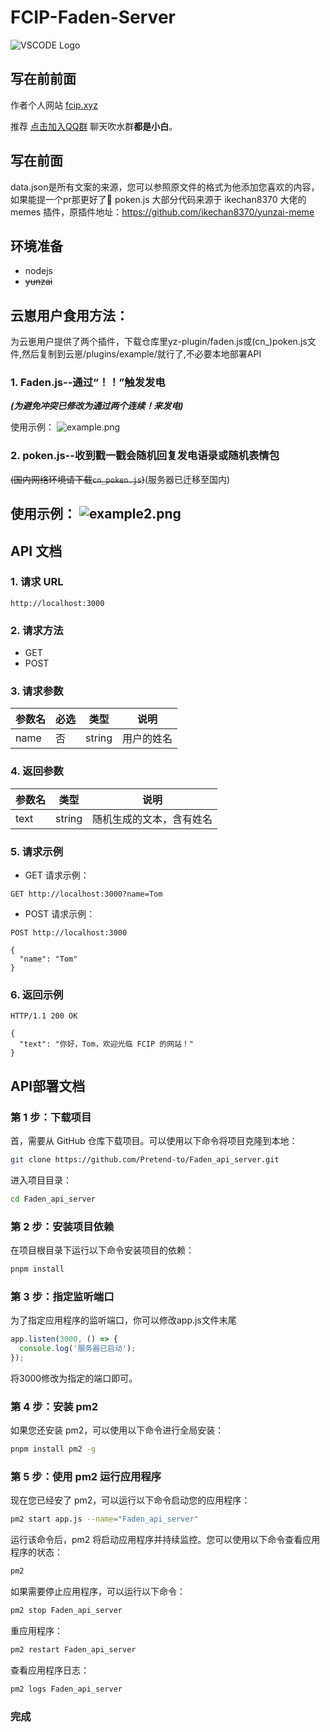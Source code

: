 # FCIP-Faden-Server

   ![VSCODE Logo](https://github.com/Pretend-to/Faden_api_server/blob/main/github/logo.gif?raw=true)

## 写在前前面

作者个人网站 [fcip.xyz](https://fcip.xyz)

推荐 [点击加入QQ群](http://qm.qq.com/cgi-bin/qm/qr?_wv=1027&k=BPVotGnSlCdy9AWXKSw4WlY6XjgJ2Z7O&authKey=4Obq%2FxNAuF7qL3z96uXMoV8KqxiSbtTCbEjYIer38ZW6%2F%2BERcJMTg90BhGRh2iQJ&noverify=0&group_code=798543340) 聊天吹水群**都是小白**。

## 写在前面
data.json是所有文案的来源，您可以参照原文件的格式为他添加您喜欢的内容，如果能提一个pr那更好了🤤
poken.js 大部分代码来源于 ikechan8370 大佬的 memes 插件，原插件地址：https://github.com/ikechan8370/yunzai-meme

## 环境准备
* nodejs
* ~~yunzai~~

## 云崽用户食用方法：

为云崽用户提供了两个插件，下载仓库里yz-plugin/faden.js或(cn_)poken.js文件,然后复制到云崽/plugins/example/就行了,不必要本地部署API


### 1. Faden.js--通过“！！”触发发电

***(为避免冲突已修改为通过两个连续！来发电)***

 使用示例：
![example.png](https://tucdn.wpon.cn/2023/08/05/e3998f3a82053.png)
### 2. poken.js--收到戳一戳会随机回复发电语录或随机表情包

~~(国内网络环境请下载`cn_poken.js`)~~(服务器已迁移至国内)

使用示例：
![example2.png](https://tucdn.wpon.cn/2023/08/05/c3325eae8da5e.png) 
-----

## API 文档

### 1. 请求 URL

```http
http://localhost:3000
```

### 2. 请求方法

- GET
- POST

### 3. 请求参数

| 参数名 | 必选 | 类型   | 说明       |
| ------ | ---- | ------ | ---------- |
| name   | 否   | string | 用户的姓名 |

### 4. 返回参数

| 参数名 | 类型   | 说明                     |
| ------ | ------ | ------------------------ |
| text   | string | 随机生成的文本，含有姓名 |

### 5. 请求示例

- GET 请求示例：

```http
GET http://localhost:3000?name=Tom
```

- POST 请求示例：

```http
POST http://localhost:3000

{
  "name": "Tom"
}
```

### 6. 返回示例

```http
HTTP/1.1 200 OK

{
  "text": "你好，Tom，欢迎光临 FCIP 的网站！"
}
```

## API部署文档

### 第 1 步：下载项目

首，需要从 GitHub 仓库下载项目。可以使用以下命令将项目克隆到本地：

```bash
git clone https://github.com/Pretend-to/Faden_api_server.git
```

进入项目目录：

```bash
cd Faden_api_server
```

### 第 2 步：安装项目依赖

在项目根目录下运行以下命令安装项目的依赖：

```bash
pnpm install
```


### 第 3 步：指定监听端口

为了指定应用程序的监听端口，你可以修改app.js文件末尾

```JavaScript
app.listen(3000, () => {
  console.log('服务器已启动');
});
```
将3000修改为指定的端口即可。

### 第 4 步：安装 pm2

如果您还安装 pm2，可以使用以下命令进行全局安装：

```bash
pnpm install pm2 -g
```

### 第 5 步：使用 pm2 运行应用程序

现在您已经安了 pm2，可以运行以下命令启动您的应用程序：

```bash
pm2 start app.js --name="Faden_api_server"
```

运行该命令后，pm2 将启动应用程序并持续监控。您可以使用以下命令查看应用程序的状态：

```bash
pm2
```

如果需要停止应用程序，可以运行以下命令：

```bash
pm2 stop Faden_api_server
```

重应用程序：

```bash
pm2 restart Faden_api_server
```

查看应用程序日志：

```bash
pm2 logs Faden_api_server
```

### 完成
